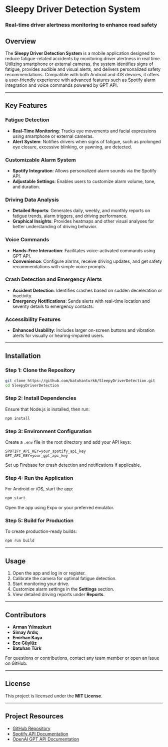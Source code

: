 # Sleepy Driver Detection System

### Real-time driver alertness monitoring to enhance road safety

## Overview
The **Sleepy Driver Detection System** is a mobile application designed to reduce fatigue-related accidents by monitoring driver alertness in real time. Utilizing smartphone or external cameras, the system identifies signs of fatigue, provides audible and visual alerts, and delivers personalized safety recommendations. Compatible with both Android and iOS devices, it offers a user-friendly experience with advanced features such as Spotify alarm integration and voice commands powered by GPT API.

---

## Key Features

### Fatigue Detection
- **Real-Time Monitoring**: Tracks eye movements and facial expressions using smartphone or external cameras.
- **Alert System**: Notifies drivers when signs of fatigue, such as prolonged eye closure, excessive blinking, or yawning, are detected.

### Customizable Alarm System
- **Spotify Integration**: Allows personalized alarm sounds via the Spotify API.
- **Adjustable Settings**: Enables users to customize alarm volume, tone, and duration.

### Driving Data Analysis
- **Detailed Reports**: Generates daily, weekly, and monthly reports on fatigue trends, alarm triggers, and driving performance.
- **Graphical Insights**: Provides heatmaps and other visual analyses for better understanding of driving behavior.

### Voice Commands
- **Hands-Free Interaction**: Facilitates voice-activated commands using GPT API.
- **Convenience**: Configure alarms, receive driving updates, and get safety recommendations with simple voice prompts.

### Crash Detection and Emergency Alerts
- **Accident Detection**: Identifies crashes based on sudden deceleration or inactivity.
- **Emergency Notifications**: Sends alerts with real-time location and severity details to emergency contacts.

### Accessibility Features
- **Enhanced Usability**: Includes larger on-screen buttons and vibration alerts for visually or hearing-impaired users.

---

## Installation

### Step 1: Clone the Repository
```bash
git clone https://github.com/batuhanturk6/SleepyDriverDetection.git
cd SleepyDriverDetection
```

### Step 2: Install Dependencies
Ensure that Node.js is installed, then run:
```bash
npm install
```

### Step 3: Environment Configuration
Create a `.env` file in the root directory and add your API keys:
```
SPOTIFY_API_KEY=your_spotify_api_key
GPT_API_KEY=your_gpt_api_key
```
Set up Firebase for crash detection and notifications if applicable.

### Step 4: Run the Application
For Android or iOS, start the app:
```bash
npm start
```
Open the app using Expo or your preferred emulator.

### Step 5: Build for Production
To create production-ready builds:
```bash
npm run build
```

---

## Usage
1. Open the app and log in or register.
2. Calibrate the camera for optimal fatigue detection.
3. Start monitoring your drive.
4. Customize alarm settings in the **Settings** section.
5. View detailed driving reports under **Reports**.

---

## Contributors
- **Arman Yılmazkurt**
- **Simay Ardıç**
- **Emirhan Kaya**
- **Ece Güylüz**
- **Batuhan Türk**

For questions or contributions, contact any team member or open an issue on GitHub.

---

## License
This project is licensed under the **MIT License**.

---

## Project Resources
- [GitHub Repository](https://github.com/batuhanturk6/SleepyDriverDetection)
- [Spotify API Documentation](https://developer.spotify.com/documentation/web-api/)
- [OpenAI GPT API Documentation](https://platform.openai.com/docs/)
